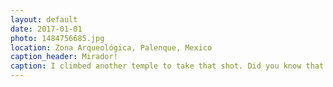 ```yaml
---
layout: default
date: 2017-01-01
photo: 1484756685.jpg
location: Zona Arqueológica, Palenque, Mexico
caption_header: Mirador!
caption: I climbed another temple to take that shot. Did you know that the stairs are very very steep? Easy to climb, hard to get down haha
---
```

